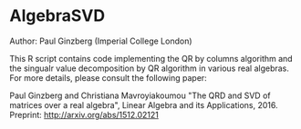# AlgebraSVD
Author: Paul Ginzberg (Imperial College London)

This R script contains code implementing the QR by columns algorithm and the singualr value decomposition by QR algorithm in various real algebras. For more details, please consult the following paper:

Paul Ginzberg and Christiana Mavroyiakoumou "The QRD and SVD of matrices over a real algebra", Linear Algebra and its Applications, 2016.
Preprint: http://arxiv.org/abs/1512.02121
